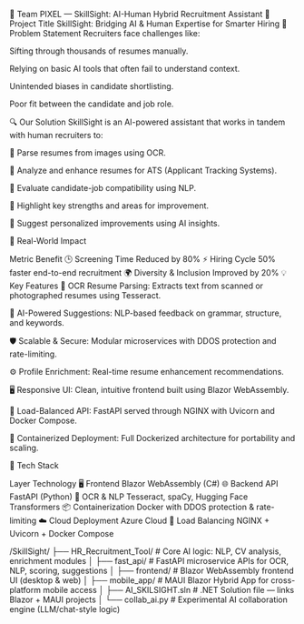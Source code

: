 👥 Team PIXEL — SkillSight: AI-Human Hybrid Recruitment Assistant
🧠 Project Title
SkillSight: Bridging AI & Human Expertise for Smarter Hiring
🚩 Problem Statement
Recruiters face challenges like:

Sifting through thousands of resumes manually.

Relying on basic AI tools that often fail to understand context.

Unintended biases in candidate shortlisting.

Poor fit between the candidate and job role.

🔍 Our Solution
SkillSight is an AI-powered assistant that works in tandem with human recruiters to:

📄 Parse resumes from images using OCR.

🤖 Analyze and enhance resumes for ATS (Applicant Tracking Systems).

🔗 Evaluate candidate-job compatibility using NLP.

🌟 Highlight key strengths and areas for improvement.

🧠 Suggest personalized improvements using AI insights.

🎯 Real-World Impact

Metric	Benefit
🕒 Screening Time	Reduced by 80%
⚡ Hiring Cycle	50% faster end-to-end recruitment
🌍 Diversity & Inclusion	Improved by 20%
💡 Key Features
📸 OCR Resume Parsing: Extracts text from scanned or photographed resumes using Tesseract.

🧠 AI-Powered Suggestions: NLP-based feedback on grammar, structure, and keywords.

🛡️ Scalable & Secure: Modular microservices with DDOS protection and rate-limiting.

⚙️ Profile Enrichment: Real-time resume enhancement recommendations.

🖥 Responsive UI: Clean, intuitive frontend built using Blazor WebAssembly.

🚦 Load-Balanced API: FastAPI served through NGINX with Uvicorn and Docker Compose.

🔌 Containerized Deployment: Full Dockerized architecture for portability and scaling.

🔧 Tech Stack

Layer	Technology
🖥 Frontend	Blazor WebAssembly (C#)
🌐 Backend API	FastAPI (Python)
🧾 OCR & NLP	Tesseract, spaCy, Hugging Face Transformers
📦 Containerization	Docker with DDOS protection & rate-limiting
☁️ Cloud Deployment	Azure Cloud
🔀 Load Balancing	NGINX + Uvicorn + Docker Compose


/SkillSight/
├── HR_Recruitment_Tool/     # Core AI logic: NLP, CV analysis, enrichment modules
│
├── fast_api/                # FastAPI microservice APIs for OCR, NLP, scoring, suggestions
│
├── frontend/                # Blazor WebAssembly frontend UI (desktop & web)
│
├── mobile_app/              # MAUI Blazor Hybrid App for cross-platform mobile access
│
├── AI_SKILSIGHT.sln         # .NET Solution file — links Blazor + MAUI projects
│
└── collab_ai.py             # Experimental AI collaboration engine (LLM/chat-style logic)


